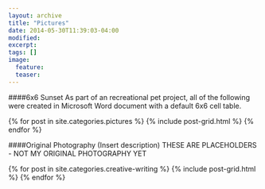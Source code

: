 ```yaml
---
layout: archive
title: "Pictures"
date: 2014-05-30T11:39:03-04:00
modified:
excerpt: 
tags: []
image:
  feature:
  teaser:
---
```

####6x6 Sunset
As part of an recreational pet project, all of the following were created in Microsoft Word document with a default 6x6 cell table.

<div class="tiles">
{% for post in site.categories.pictures %}
  {% include post-grid.html %}
{% endfor %}
</div><!-- /.tiles -->

####Original Photography
(Insert description) THESE ARE PLACEHOLDERS - NOT MY ORIGINAL PHOTOGRAPHY YET

<div class="tiles">
{% for post in site.categories.creative-writing %}
  {% include post-grid.html %}
{% endfor %}
</div><!-- /.tiles -->

